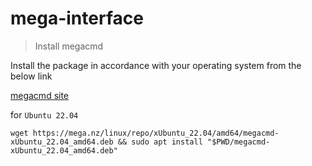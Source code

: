 # mega-interface

> Install megacmd

Install the package in accordance with your operating system from the below link

[megacmd site](https://mega.io/cmd)

for `Ubuntu 22.04`
```
wget https://mega.nz/linux/repo/xUbuntu_22.04/amd64/megacmd-xUbuntu_22.04_amd64.deb && sudo apt install "$PWD/megacmd-xUbuntu_22.04_amd64.deb"
```


